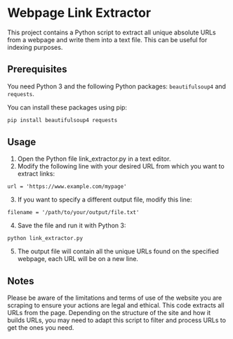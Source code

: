 # Webpage Link Extractor

This project contains a Python script to extract all unique absolute URLs from a webpage and write them into a text file. This can be useful for indexing purposes.

## Prerequisites

You need Python 3 and the following Python packages: `beautifulsoup4` and `requests`.

You can install these packages using pip:

```bash
pip install beautifulsoup4 requests
```
## Usage

1. Open the Python file link_extractor.py in a text editor.
2. Modify the following line with your desired URL from which you want to extract links:
```
url = 'https://www.example.com/mypage'
```
3. If you want to specify a different output file, modify this line:
```
filename = '/path/to/your/output/file.txt'
```

4. Save the file and run it with Python 3:
```
python link_extractor.py
```

5. The output file will contain all the unique URLs found on the specified webpage, each URL will be on a new line.

## Notes
Please be aware of the limitations and terms of use of the website you are scraping to ensure your actions are legal and ethical. This code extracts all URLs from the page. Depending on the structure of the site and how it builds URLs, you may need to adapt this script to filter and process URLs to get the ones you need.
